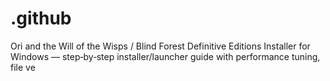 # .github
Ori and the Will of the Wisps / Blind Forest Definitive Editions Installer for Windows — step‑by‑step installer/launcher guide with performance tuning, file ve
